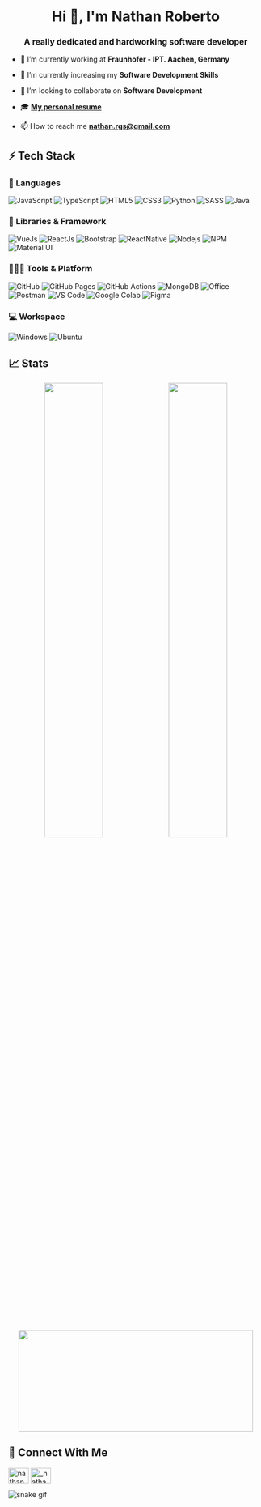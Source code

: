 <h1 align="center">Hi 👋, I'm Nathan Roberto</h1>
<h3 align="center">A really dedicated and hardworking software developer</h3>

<!-- <p align="left"> <img src="https://komarev.com/ghpvc/?username=Nathan-Rgs&label=Profile%20views&color=0e75b6&style=flat" alt="nathan-rgs" /> </p> -->

- 🔭 I’m currently working at **Fraunhofer - IPT. Aachen, Germany**

- 🌱 I’m currently increasing my **Software Development Skills**

- 🦾 I’m looking to collaborate on **Software Development**

- 🎓 <a href="https://nathan-rgs.github.io/my-resume/">**My personal resume**</a>

- 📫 How to reach me **nathan.rgs@gmail.com**

## ⚡ Tech Stack

### 🚀 Languages

![JavaScript](https://img.shields.io/badge/JavaScript-F7DF1E?style=for-the-badge&logo=javascript&logoColor=black)
![TypeScript](https://img.shields.io/badge/TypeScript-007ACC?style=for-the-badge&logo=typescript&logoColor=white)
![HTML5](https://img.shields.io/badge/HTML5-E34F26?style=for-the-badge&logo=html5&logoColor=white)
![CSS3](https://img.shields.io/badge/CSS3-1572B6?style=for-the-badge&logo=css3&logoColor=white)
![Python](https://img.shields.io/badge/Python-3776AB?style=for-the-badge&logo=python&logoColor=white)
![SASS](https://img.shields.io/badge/Sass-CC6699?style=for-the-badge&logo=sass&logoColor=white)
![Java](https://img.shields.io/badge/Java-ED8B00?style=for-the-badge&logo=java&logoColor=white)

### 🧩 Libraries & Framework

![VueJs](https://img.shields.io/badge/Vue.js-35495E?style=for-the-badge&logo=vue.js&logoColor=4FC08D)
![ReactJs](https://img.shields.io/badge/React-20232A?style=for-the-badge&logo=react&logoColor=61DAFB)
![Bootstrap](https://img.shields.io/badge/Bootstrap-563D7C?style=for-the-badge&logo=bootstrap&logoColor=white)
![ReactNative](https://img.shields.io/badge/React_Native-20232A?style=for-the-badge&logo=react&logoColor=61DAFB)
![Nodejs](https://img.shields.io/badge/Node.js-339933?style=for-the-badge&logo=nodedotjs&logoColor=white)
![NPM](https://img.shields.io/badge/npm-CB3837?style=for-the-badge&logo=npm&logoColor=white)
![Material UI](https://img.shields.io/badge/Material--UI-0081CB?style=for-the-badge&logo=material-ui&logoColor=white)

### 🧑🏻‍💻 Tools & Platform

![GitHub](https://img.shields.io/badge/GitHub-100000?style=for-the-badge&logo=github&logoColor=white)
![GitHub Pages](https://img.shields.io/badge/GitHub_Pages-100000?style=for-the-badge&logo=github&logoColor=white)
![GitHub Actions](https://img.shields.io/badge/GitHub_Actions-2088FF?style=for-the-badge&logo=github-actions&logoColor=white)
![MongoDB](https://img.shields.io/badge/MongoDB-4EA94B?style=for-the-badge&logo=mongodb&logoColor=white)
![Office](https://img.shields.io/badge/Microsoft_Office-D83B01?style=for-the-badge&logo=microsoft-office&logoColor=white)
![Postman](https://img.shields.io/badge/Postman-FF6C37?style=for-the-badge&logo=Postman&logoColor=white)
![VS Code](https://img.shields.io/badge/Visual_Studio_Code-0078D4?style=for-the-badge&logo=visual%20studio%20code&logoColor=white)
![Google Colab](https://img.shields.io/badge/Colab-F9AB00?style=for-the-badge&logo=googlecolab&color=525252)
![Figma](https://img.shields.io/badge/Figma-F24E1E?style=for-the-badge&logo=figma&logoColor=white)

### 💻 Workspace

![Windows](https://img.shields.io/badge/Windows-0078D6?style=for-the-badge&logo=windows&logoColor=white)
![Ubuntu](https://img.shields.io/badge/Ubuntu-E95420?style=for-the-badge&logo=ubuntu&logoColor=white)

## 📈 Stats

<p align="center">
  <img width="48%" src="https://github-readme-stats.vercel.app/api?username=Nathan-Rgs&show_icons=true&hide_border=true&theme=radical&&layout=compact" />
  <img width="48%" src="https://github-readme-streak-stats.herokuapp.com/?user=Nathan-Rgs&hide_border=true&theme=radical&&layout=compact" /> <br>
  <img width="96%" height="200px" src="https://github-readme-stats.vercel.app/api/top-langs/?username=Nathan-Rgs&theme=radical&hide_border=true&&layout=compact" /> 
  
</p>
  
## 🤖 Connect With Me
<p align="left">
<a href="https://www.linkedin.com/in/nathan-roberto-66423a18a" target="blank"><img align="center" src="https://raw.githubusercontent.com/rahuldkjain/github-profile-readme-generator/master/src/images/icons/Social/linked-in-alt.svg" alt="nathan roberto" height="30" width="40" /></a>
<a href="https://instagram.com/_nathann_rgs" target="blank"><img align="center" src="https://raw.githubusercontent.com/rahuldkjain/github-profile-readme-generator/master/src/images/icons/Social/instagram.svg" alt="_nathann_rgs" height="30" width="40" /></a>
</p>

![snake gif](https://github.com/Nathan-Rgs/Nathan-Rgs/blob/output/github-contribution-grid-snake.gif)
